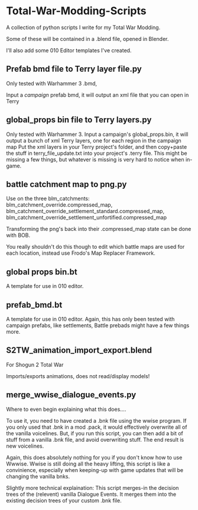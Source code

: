 # Total-War-Modding-Scripts
A collection of python scripts I write for my Total War Modding.

Some of these will be contained in a .blend file, opened in Blender.

I'll also add some 010 Editor templates I've created.


## Prefab bmd file to Terry layer file.py

Only tested with Warhammer 3 .bmd,

Input a *campaign* prefab bmd, it will output an xml file that you can open in Terry


## global_props bin file to Terry layers.py

Only tested with Warhammer 3.
Input a campaign's global_props.bin, it will output a bunch of xml Terry layers, one for each region in the campaign map
Put the xml layers in your Terry project's folder, and then copy+paste the stuff in terry_file_update.txt into your project's .terry file.
This might be missing a few things, but whatever is missing is very hard to notice when in-game.


## battle catchment map to png.py 

Use on the three blm_catchments: blm_catchment_override.compressed_map, blm_catchment_override_settlement_standard.compressed_map, blm_catchment_override_settlement_unfortified.compressed_map

Transforming the png's back into their .compressed_map state can be done with BOB.

You really shouldn't do this though to edit which battle maps are used for each location, instead use Frodo's Map Replacer Framework.


## global props bin.bt

A template for use in 010 editor.


## prefab_bmd.bt

A template for use in 010 editor. Again, this has only been tested with campaign prefabs, like settlements, Battle prebads might have a few things more.


## S2TW_animation_import_export.blend 

For Shogun 2 Total War

Imports/exports animations, does not read/display models!


## merge_wwise_dialogue_events.py

Where to even begin explaining what this does....

To use it, you need to have created a .bnk file using the wwise program. If you only used that .bnk in a mod .pack, it would effectively overwrite all of the vanilla voicelines.
But, if you run this script, you can then add a bit of stuff from a vanilla .bnk file, and avoid overwriting stuff. The end result is new voicelines.

Again, this does absolutely nothing for you if you don't know how to use Wwwise. Wwise is still doing all the heavy lifting, this script is like a convinience, especially when keeping-up with game updates that will be changing the vanilla bnks.

Slightly more technical explaination: This script merges-in the decision trees of the (relevent) vanilla Dialogue Events. It merges them into the existing decision trees of your custom .bnk file.
